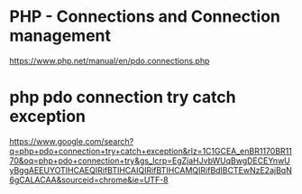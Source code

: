 
# PHP - Connections and Connection management 
https://www.php.net/manual/en/pdo.connections.php 

# php pdo connection try catch exception
https://www.google.com/search?q=php+pdo+connection+try+catch+exception&rlz=1C1GCEA_enBR1170BR1170&oq=php+pdo+connection+try&gs_lcrp=EgZjaHJvbWUqBwgDECEYnwUyBggAEEUYOTIHCAEQIRifBTIHCAIQIRifBTIHCAMQIRifBdIBCTEwNzE2ajBqN6gCALACAA&sourceid=chrome&ie=UTF-8




